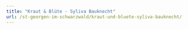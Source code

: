 ```yaml
---
title: "Kraut & Blüte - Syliva Bauknecht"
url: /st-georgen-im-schwarzwald/kraut-und-bluete-syliva-bauknecht/
---
```

